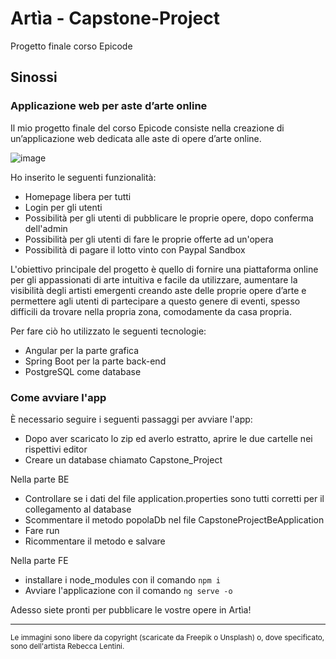 # Artìa - Capstone-Project
Progetto finale corso Epicode

## Sinossi
### Applicazione web per aste d’arte online
Il mio progetto finale del corso Epicode consiste nella creazione di un’applicazione web dedicata alle aste di opere d’arte online.  

![image](https://user-images.githubusercontent.com/80158378/230585872-f8ae8942-0f23-4170-ad54-0bfb956211e3.png)
  
Ho inserito le seguenti funzionalità:
<ul>
  <li>Homepage libera per tutti</li>
  <li>Login per gli utenti</li>
  <li>Possibilità per gli utenti di pubblicare le proprie opere, dopo conferma dell'admin</li>
  <li>Possibilità per gli utenti di fare le proprie offerte ad un'opera</li>
  <li>Possibilità di pagare il lotto vinto con Paypal Sandbox</li>
</ul>  
  
L'obiettivo principale del progetto è quello di fornire una piattaforma online per gli appassionati di arte intuitiva e facile da utilizzare, aumentare la visibilità degli artisti emergenti creando aste delle proprie opere d’arte e permettere agli utenti di partecipare a questo genere di eventi, spesso difficili da trovare nella propria zona, comodamente da casa propria.  
  
Per fare ciò ho utilizzato le seguenti tecnologie:
<ul>
  <li>Angular per la parte grafica</li>
  <li>Spring Boot per la parte back-end</li>
  <li>PostgreSQL come database</li>
</ul>
  
### Come avviare l'app
È necessario seguire i seguenti passaggi per avviare l'app:

<ul>
  <li>Dopo aver scaricato lo zip ed averlo estratto, aprire le due cartelle nei rispettivi editor</li>
  <li>Creare un database chiamato Capstone_Project</li>
</ul>
  
Nella parte BE
<ul>
  <li>Controllare se i dati del file application.properties sono tutti corretti per il collegamento al database</li>
  <li>Scommentare il metodo popolaDb nel file CapstoneProjectBeApplication</li>
  <li>Fare run</li>
  <li>Ricommentare il metodo e salvare</li>
</ul>
  
Nella parte FE
<ul>
  <li>installare i node_modules con il comando <code>npm i</code></li>
  <li>Avviare l'applicazione con il comando <code>ng serve -o</code></li>
</ul>

Adesso siete pronti per pubblicare le vostre opere in Artìa!
  
  
--------------------------------------------------------------------------------------------------------------------------------------
  
<small>Le immagini sono libere da copyright (scaricate da Freepik o Unsplash) o, dove specificato, sono dell'artista Rebecca Lentini.</small>
